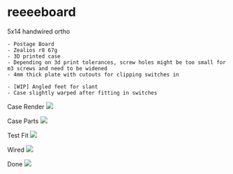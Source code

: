 # reeeeboard
5x14 handwired ortho

	- Postage Board
	- Zealios r8 67g
	- 3D printed case 
	- Depending on 3d print tolerances, screw holes might be too small for m3 screws and need to be widened
	- 4mm thick plate with cutouts for clipping switches in

	- [WIP] Angled feet for slant
	- Case slightly warped after fitting in switches
	
	
Case Render
<img src="https://github.com/Peggisan/reeeeboard/blob/master/images/1.jpg"/>

Case Parts
<img src="https://github.com/Peggisan/reeeeboard/blob/master/images/2.jpg"/>

Test Fit
<img src="https://github.com/Peggisan/reeeeboard/blob/master/images/3.jpg"/>

Wired
<img src="https://github.com/Peggisan/reeeeboard/blob/master/images/4.jpg"/>
	
Done
<img src="https://github.com/Peggisan/reeeeboard/blob/master/images/5.jpg"/>	
	